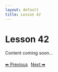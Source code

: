 ```yaml
---
layout: default
title: Lesson 42
---
```


# Lesson 42

Content coming soon...

<div style="margin-top: 20px;">
<a href="/docs/Advanced/Lessons/lesson_41.md" style="margin-right: 10px;">⬅ Previous</a><a href="/docs/Advanced/Lessons/lesson_43.md">Next ➡</a>
</div>
